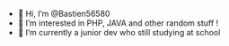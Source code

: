 - 👋 Hi, I’m @Bastien56580
- 👀 I’m interested in PHP, JAVA and other random stuff !
- 🌱 I’m currently a junior dev who still studying at school

<!---
Bastien56580/Bastien56580 is a ✨ special ✨ repository because its `README.md` (this file) appears on your GitHub profile.
You can click the Preview link to take a look at your changes.
--->
